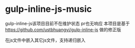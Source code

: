 # gulp-inline-js-music

gulp-inline-js该项目目前不在维护状态 pr也无响应 本项目是基于 https://github.com/ustbhuangyi/gulp-inline-js 做的修正版

在js文件中嵌入其它js文件，支持递归嵌入
